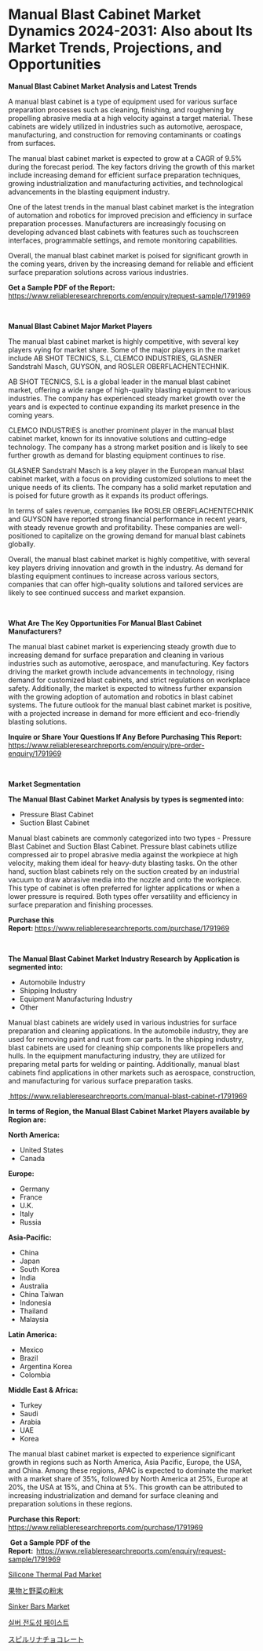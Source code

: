 <p><h1>Manual Blast Cabinet Market Dynamics 2024-2031: Also about Its Market Trends, Projections, and Opportunities</h1></p><p><strong>Manual Blast Cabinet Market Analysis and Latest Trends</strong></p>
<p><p>A manual blast cabinet is a type of equipment used for various surface preparation processes such as cleaning, finishing, and roughening by propelling abrasive media at a high velocity against a target material. These cabinets are widely utilized in industries such as automotive, aerospace, manufacturing, and construction for removing contaminants or coatings from surfaces.</p><p>The manual blast cabinet market is expected to grow at a CAGR of 9.5% during the forecast period. The key factors driving the growth of this market include increasing demand for efficient surface preparation techniques, growing industrialization and manufacturing activities, and technological advancements in the blasting equipment industry.</p><p>One of the latest trends in the manual blast cabinet market is the integration of automation and robotics for improved precision and efficiency in surface preparation processes. Manufacturers are increasingly focusing on developing advanced blast cabinets with features such as touchscreen interfaces, programmable settings, and remote monitoring capabilities.</p><p>Overall, the manual blast cabinet market is poised for significant growth in the coming years, driven by the increasing demand for reliable and efficient surface preparation solutions across various industries.</p></p>
<p><strong>Get a Sample PDF of the Report:&nbsp;</strong> <a href="https://www.reliableresearchreports.com/enquiry/request-sample/1791969">https://www.reliableresearchreports.com/enquiry/request-sample/1791969</a></p>
<p>&nbsp;</p>
<p><strong>Manual Blast Cabinet Major Market Players</strong></p>
<p><p>The manual blast cabinet market is highly competitive, with several key players vying for market share. Some of the major players in the market include AB SHOT TECNICS, S.L, CLEMCO INDUSTRIES, GLASNER Sandstrahl Masch, GUYSON, and ROSLER OBERFLACHENTECHNIK.</p><p>AB SHOT TECNICS, S.L is a global leader in the manual blast cabinet market, offering a wide range of high-quality blasting equipment to various industries. The company has experienced steady market growth over the years and is expected to continue expanding its market presence in the coming years.</p><p>CLEMCO INDUSTRIES is another prominent player in the manual blast cabinet market, known for its innovative solutions and cutting-edge technology. The company has a strong market position and is likely to see further growth as demand for blasting equipment continues to rise.</p><p>GLASNER Sandstrahl Masch is a key player in the European manual blast cabinet market, with a focus on providing customized solutions to meet the unique needs of its clients. The company has a solid market reputation and is poised for future growth as it expands its product offerings.</p><p>In terms of sales revenue, companies like ROSLER OBERFLACHENTECHNIK and GUYSON have reported strong financial performance in recent years, with steady revenue growth and profitability. These companies are well-positioned to capitalize on the growing demand for manual blast cabinets globally.</p><p>Overall, the manual blast cabinet market is highly competitive, with several key players driving innovation and growth in the industry. As demand for blasting equipment continues to increase across various sectors, companies that can offer high-quality solutions and tailored services are likely to see continued success and market expansion.</p></p>
<p>&nbsp;</p>
<p><strong>What Are The Key Opportunities For Manual Blast Cabinet Manufacturers?</strong></p>
<p><p>The manual blast cabinet market is experiencing steady growth due to increasing demand for surface preparation and cleaning in various industries such as automotive, aerospace, and manufacturing. Key factors driving the market growth include advancements in technology, rising demand for customized blast cabinets, and strict regulations on workplace safety. Additionally, the market is expected to witness further expansion with the growing adoption of automation and robotics in blast cabinet systems. The future outlook for the manual blast cabinet market is positive, with a projected increase in demand for more efficient and eco-friendly blasting solutions.</p></p>
<p><strong>Inquire or Share Your Questions If Any Before Purchasing This Report:</strong> <a href="https://www.reliableresearchreports.com/enquiry/pre-order-enquiry/1791969">https://www.reliableresearchreports.com/enquiry/pre-order-enquiry/1791969</a></p>
<p>&nbsp;</p>
<p><strong>Market Segmentation</strong></p>
<p><strong>The Manual Blast Cabinet Market Analysis by types is segmented into:</strong></p>
<p><ul><li>Pressure Blast Cabinet</li><li>Suction Blast Cabinet</li></ul></p>
<p><p>Manual blast cabinets are commonly categorized into two types - Pressure Blast Cabinet and Suction Blast Cabinet. Pressure blast cabinets utilize compressed air to propel abrasive media against the workpiece at high velocity, making them ideal for heavy-duty blasting tasks. On the other hand, suction blast cabinets rely on the suction created by an industrial vacuum to draw abrasive media into the nozzle and onto the workpiece. This type of cabinet is often preferred for lighter applications or when a lower pressure is required. Both types offer versatility and efficiency in surface preparation and finishing processes.</p></p>
<p><strong>Purchase this Report:&nbsp;</strong><a href="https://www.reliableresearchreports.com/purchase/1791969">https://www.reliableresearchreports.com/purchase/1791969</a></p>
<p>&nbsp;</p>
<p><strong>The Manual Blast Cabinet Market Industry Research by Application is segmented into:</strong></p>
<p><ul><li>Automobile Industry</li><li>Shipping Industry</li><li>Equipment Manufacturing Industry</li><li>Other</li></ul></p>
<p><p>Manual blast cabinets are widely used in various industries for surface preparation and cleaning applications. In the automobile industry, they are used for removing paint and rust from car parts. In the shipping industry, blast cabinets are used for cleaning ship components like propellers and hulls. In the equipment manufacturing industry, they are utilized for preparing metal parts for welding or painting. Additionally, manual blast cabinets find applications in other markets such as aerospace, construction, and manufacturing for various surface preparation tasks.</p></p>
<p><a href="https://www.reliableresearchreports.com/manual-blast-cabinet-r1791969">&nbsp;https://www.reliableresearchreports.com/manual-blast-cabinet-r1791969</a></p>
<p><strong>In terms of Region, the Manual Blast Cabinet Market Players available by Region are:</strong></p>
<p>
    <p> <strong> North America: </strong>
        <ul>
            <li>United States</li>
            <li>Canada</li>
        </ul>
        </p> 
    <p> <strong> Europe: </strong>
        <ul>
            <li>Germany</li>
            <li>France</li>
            <li>U.K.</li>
            <li>Italy</li>
            <li>Russia</li>
        </ul>
        </p> 
    <p> <strong> Asia-Pacific: </strong>
        <ul>
            <li>China</li>
            <li>Japan</li>
            <li>South Korea</li>
            <li>India</li>
            <li>Australia</li>
            <li>China Taiwan</li>
            <li>Indonesia</li>
            <li>Thailand</li>
            <li>Malaysia</li>
        </ul>
        </p> 
    <p> <strong> Latin America: </strong>
        <ul>
            <li>Mexico</li>
            <li>Brazil</li>
            <li>Argentina Korea</li>
            <li>Colombia</li>
        </ul>
        </p> 
    <p> <strong> Middle East & Africa: </strong>
        <ul>
            <li>Turkey</li>
            <li>Saudi</li>
            <li>Arabia</li>
            <li>UAE</li>
            <li>Korea</li>
        </ul>
    </p>
    </p>
<p><p>The manual blast cabinet market is expected to experience significant growth in regions such as North America, Asia Pacific, Europe, the USA, and China. Among these regions, APAC is expected to dominate the market with a market share of 35%, followed by North America at 25%, Europe at 20%, the USA at 15%, and China at 5%. This growth can be attributed to increasing industrialization and demand for surface cleaning and preparation solutions in these regions.</p></p>
<p><strong>Purchase this Report: </strong><a href="https://www.reliableresearchreports.com/purchase/1791969">https://www.reliableresearchreports.com/purchase/1791969</a></p>
<p>&nbsp;<strong>Get a Sample PDF of the Report:&nbsp;&nbsp;</strong><a href="https://www.reliableresearchreports.com/enquiry/request-sample/1791969">https://www.reliableresearchreports.com/enquiry/request-sample/1791969</a></p>
<p><strong></strong></p>
<p><p><a href="https://issuu.com/reportprime-2/docs/silicone-thermal-pad-market-size-2030.pptx">Silicone Thermal Pad Market</a></p><p><a href="https://github.com/dzy793153605/Market-Research-Report-List-1/blob/main/425624433220.md">果物と野菜の粉末</a></p><p><a href="https://github.com/edytherolanlouisejk1miz0wig/Market-Research-Report-List-2/blob/main/sinker-bars-market.md">Sinker Bars Market</a></p><p><a href="https://github.com/vseigx30c9a1j/Market-Research-Report-List-1/blob/main/873523630543.md">실버 전도성 페이스트</a></p><p><a href="https://github.com/EthanMorar2011/Market-Research-Report-List-1/blob/main/224623233221.md">スピルリナチョコレート</a></p></p>